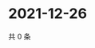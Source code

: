 # 2021-12-26

共 0 条

<!-- BEGIN WEIBO -->
<!-- 最后更新时间 Sun Dec 26 2021 18:16:14 GMT+0800 (China Standard Time) -->

<!-- END WEIBO -->
